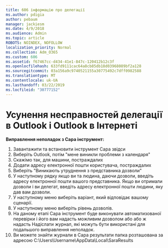 ```yaml
---
title: 606 інформацію про делегації
ms.author: pdigia
author: pebaum
manager: jackiesm
ms.date: 4/9/2018
ms.audience: Admin
ms.topic: article
ROBOTS: NOINDEX, NOFOLLOW
localization_priority: Normal
ms.collection: Adm_O365
ms.custom: 606
ms.assetid: f67467cc-d434-41e1-847c-120412b12c3f
ms.openlocfilehash: 633fd9111cac64a8cb85db18d03968089bf2a128
ms.sourcegitcommit: 03a156a9c9740521155a30775492c7dff0982588
ms.translationtype: MT
ms.contentlocale: uk-UA
ms.lasthandoff: 03/22/2019
ms.locfileid: "30777152"
---
```

# <a name="troubleshooting-delegation-in-outlook-and-outlook-on-the-web"></a>Усунення несправностей делегації в Outlook і Outlook в Інтернеті

**Виправлення неполадок з Сара інструмент:**

1. Завантажити та встановити інструмент Сара звідси
1. Виберіть Outlook, потім "мене виникли проблеми з календаря"
1. Скажімо так, для машини, постраждалих
1. Додати адресу електронної пошти користувача, постраждалих
1. Виберіть "Виникають утруднення з представника дозволи"
1. У наступному рядку якщо ви та людина, даючи дозволи, введіть адресу електронної пошти вашого представника. Якщо ви отримали дозволи і ви делегат, введіть адресу електронної пошти людини, яку дав вам дозволи.
1. У наступному меню виберіть варіант, який відповідає вашому сценарії. 
1. У наступному меню виберіть рівень дозволів.
1. На даному етапі Сара інструмент буде виконувати автоматизованої перевірки і його вам надасть можливим дозволом або або ж надасть Надіcлати журнал, які можуть бути використані для подальшого виправлення неполадок.
1. Ви можете знайти журнали в Сара результати папка розташована за адресою C:\Users\Username\AppData\Local\SaraResults